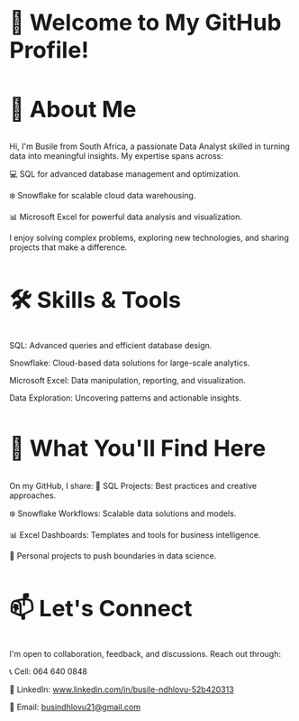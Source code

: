 <h1 style="font-size:40px;">👋 Welcome to My GitHub Profile! </h1>

<h2 style="font-size:40px;"> 🌟 About Me </h2>
Hi, I'm Busile from South Africa, a passionate Data Analyst skilled in turning data into meaningful insights. 
My expertise spans across:

   💻 SQL for advanced database management and optimization.

   ❄️ Snowflake for scalable cloud data warehousing.

   📊 Microsoft Excel for powerful data analysis and visualization.

I enjoy solving complex problems, exploring new technologies, and sharing projects that make a difference.


<h2 style="font-size:40px;"> 🛠️ Skills & Tools </h2>

SQL: Advanced queries and efficient database design.

Snowflake: Cloud-based data solutions for large-scale analytics.

Microsoft Excel: Data manipulation, reporting, and visualization.

Data Exploration: Uncovering patterns and actionable insights.

<h2 style="font-size:40px;"> 🚀 What You'll Find Here </h2>

On my GitHub, I share:
   📂 SQL Projects: Best practices and creative approaches.

  ❄️ Snowflake Workflows: Scalable data solutions and models.

   📊 Excel Dashboards: Templates and tools for business intelligence.

   🌱 Personal projects to push boundaries in data science.
  
   
  
<h2 style="font-size:40px;"> 📫 Let's Connect </h2>

I'm open to collaboration, feedback, and discussions. Reach out through:

📞 Cell: 064 640 0848

💼 LinkedIn: www.linkedin.com/in/busile-ndhlovu-52b420313

📧 Email: busindhlovu21@gmail.com
